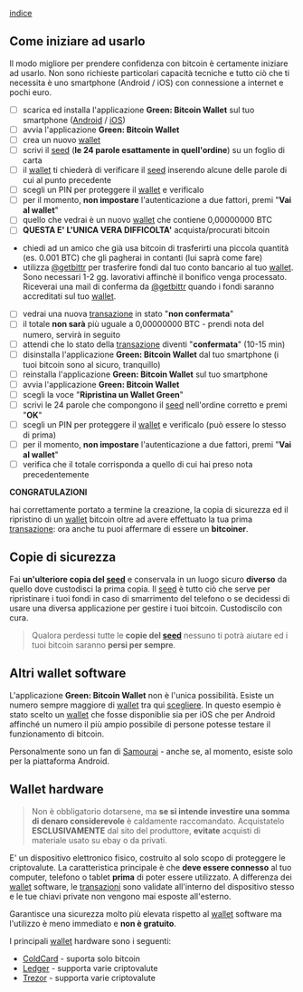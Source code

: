 [indice](README.md)
## Come iniziare ad usarlo
Il modo migliore per prendere confidenza con bitcoin è certamente iniziare ad usarlo. Non sono richieste particolari capacità tecniche e tutto ciò che ti necessita è uno smartphone (Android / iOS) con connessione a internet e pochi euro.

- [ ] scarica ed installa l'applicazione __Green: Bitcoin Wallet__ sul tuo smartphone ([Android](https://play.google.com/store/apps/details?id=com.greenaddress.greenbits_android_wallet) / [iOS](https://apps.apple.com/app/id1402243590))
- [ ] avvia l'applicazione __Green: Bitcoin Wallet__
- [ ] crea un nuovo [wallet](glossario.md#wallet)
- [ ] scrivi il [seed](glossario.md#seed) (__le 24 parole esattamente in quell'ordine__) su un foglio di carta
- [ ] il [wallet](glossario.md#wallet) ti chiederà di verificare il [seed](glossario.md#seed) inserendo alcune delle parole di cui al punto precedente
- [ ] scegli un PIN per proteggere il [wallet](glossario.md#wallet) e verificalo
- [ ] per il momento, __non impostare__ l'autenticazione a due fattori, premi "__Vai al wallet__"
- [ ] quello che vedrai è un nuovo [wallet](glossario.md#wallet) che contiene 0,00000000 BTC
- [ ] __QUESTA E' L'UNICA VERA DIFFICOLTA'__ acquista/procurati bitcoin
* chiedi ad un amico che già usa bitcoin di trasferirti una piccola quantità (es. 0.001 BTC) che gli pagherai in contanti (lui saprà come fare)
* utilizza [@getbittr](https://getbittr.com/save-bitcoin) per trasferire fondi dal tuo conto bancario al tuo [wallet](glossario.md#wallet). Sono necessari 1-2 gg. lavorativi affinchè il bonifico venga processato. Riceverai una mail di conferma da [@getbittr](https://getbittr.com/save-bitcoin) quando i fondi saranno accreditati sul tuo [wallet](glossario.md#wallet).
- [ ] vedrai una nuova [transazione](glossario.md#transazione) in stato "__non confermata__"
- [ ] il totale __non sarà__ più uguale a 0,00000000 BTC - prendi nota del numero, servirà in seguito
- [ ] attendi che lo stato della [transazione](glossario.md#transazione) diventi "__confermata__" (10-15 min)
- [ ] disinstalla l'applicazione __Green: Bitcoin Wallet__ dal tuo smartphone (i tuoi bitcoin sono al sicuro, tranquillo)
- [ ] reinstalla l'applicazione __Green: Bitcoin Wallet__ sul tuo smartphone
- [ ] avvia l'applicazione __Green: Bitcoin Wallet__
- [ ] scegli la voce "__Ripristina un Wallet Green__"
- [ ] scrivi le 24 parole che compongono il [seed](glossario.md#seed) nell'ordine corretto e premi "__OK__"
- [ ] scegli un PIN per proteggere il [wallet](glossario.md#wallet) e verificalo (può essere lo stesso di prima)
- [ ] per il momento, __non impostare__ l'autenticazione a due fattori, premi "__Vai al wallet__"
- [ ] verifica che il totale corrisponda a quello di cui hai preso nota precedentemente

__CONGRATULAZIONI__

hai correttamente portato a termine la creazione, la copia di sicurezza ed il ripristino di un [wallet](glossario.md#wallet) bitcoin oltre ad avere effettuato la tua prima [transazione](glossario.md#transazione): ora anche tu puoi affermare di essere un __bitcoiner__.

## Copie di sicurezza
Fai __un'ulteriore copia del [seed](glossario.md#seed)__ e conservala in un luogo sicuro __diverso__ da quello dove custodisci la prima copia. Il [seed](glossario.md#seed) è tutto ciò che serve per ripristinare i tuoi fondi in caso di smarrimento del telefono o se decidessi di usare una diversa applicazione per gestire i tuoi bitcoin. Custodiscilo con cura.

>Qualora perdessi tutte le __copie del [seed](glossario.md#seed)__ nessuno ti potrà aiutare ed i tuoi bitcoin saranno __persi per sempre__.

## Altri wallet software
L'applicazione __Green: Bitcoin Wallet__ non è l'unica possibilità. Esiste un numero sempre maggiore di [wallet](glossario.md#wallet) tra qui [scegliere](https://bitcoin.org/it/scegli-il-tuo-portafoglio?step=5). In questo esempio è stato scelto un [wallet](glossario.md#wallet) che fosse disponiblie sia per iOS che per Android affinché un numero il più ampio possibile di persone potesse testare il funzionamento di bitcoin.

Personalmente sono un fan di [Samourai](https://play.google.com/store/apps/details?id=com.samourai.wallet) - anche se, al momento, esiste solo per la piattaforma Android.

## Wallet hardware
> Non è obbligatorio dotarsene, ma __se si intende investire una somma di denaro considerevole__ è caldamente raccomandato.
> Acquistatelo __ESCLUSIVAMENTE__ dal sito del produttore, __evitate__ acquisti di materiale usato su ebay o da privati.

E' un dispositivo elettronico fisico, costruito al solo scopo di proteggere le criptovalute. La caratteristica principale è che __deve essere connesso__ al tuo computer, telefono o tablet __prima__ di poter essere utilizzato.
A differenza dei [wallet](glossario.md#wallet) software, le [transazioni](glossario.md#transazione) sono validate all'interno del dispositivo stesso e le tue chiavi private non vengono mai esposte all'esterno.

Garantisce una sicurezza molto più elevata rispetto al [wallet](glossario.md#wallet) software ma l'utilizzo è meno immediato e __non è gratuito__.

I principali [wallet](glossario.md#wallet) hardware sono i seguenti:

* [ColdCard](https://coldcardwallet.com/) - suporta solo bitcoin
* [Ledger](https://www.ledger.com/) - supporta varie criptovalute
* [Trezor](https://trezor.io/) - supporta varie criptovalute

